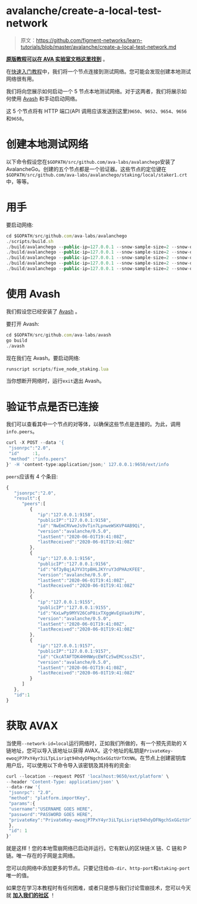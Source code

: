 # avalanche/create-a-local-test-network

> 原文：<https://github.com/figment-networks/learn-tutorials/blob/master/avalanche/create-a-local-test-network.md>

[**原版教程可以在 AVA 实验室文档这里找到**](https://docs.avax.network/build/tutorials/platform/create-a-local-test-network) 。

在[快速入门教程](https://docs.avax.network/learn/getting-started)中，我们将一个节点连接到测试网络。您可能会发现创建本地测试网络很有用。

我们将向您展示如何启动一个 5 节点本地测试网络。对于这两者，我们将展示如何使用 [Avash](https://docs.avax.network/build/tools/avash) 和手动启动网络。

这 5 个节点将有 HTTP 端口(API 调用应该发送到这里)`9650`、`9652`、`9654`、`9656`和`9658`。

# 创建本地测试网络

以下命令假设您在`$GOPATH/src/github.com/ava-labs/avalanchego`安装了 AvalancheGo。创建的五个节点都是一个验证器。这些节点的定位键在`$GOPATH/src/github.com/ava-labs/avalanchego/staking/local/staker1.crt`中，等等。

# 用手

要启动网络:

```js
cd $GOPATH/src/github.com/ava-labs/avalanchego
./scripts/build.sh
./build/avalanchego --public-ip=127.0.0.1 --snow-sample-size=2 --snow-quorum-size=2 --http-port=9650 --staking-port=9651 --db-dir=db/node1 --staking-enabled=true --network-id=local --bootstrap-ips= --staking-tls-cert-file=$(pwd)/staking/local/staker1.crt --staking-tls-key-file=$(pwd)/staking/local/staker1.key
./build/avalanchego --public-ip=127.0.0.1 --snow-sample-size=2 --snow-quorum-size=2 --http-port=9652 --staking-port=9653 --db-dir=db/node2 --staking-enabled=true --network-id=local --bootstrap-ips=127.0.0.1:9651 --bootstrap-ids=NodeID-7Xhw2mDxuDS44j42TCB6U5579esbSt3Lg --staking-tls-cert-file=$(pwd)/staking/local/staker2.crt --staking-tls-key-file=$(pwd)/staking/local/staker2.key
./build/avalanchego --public-ip=127.0.0.1 --snow-sample-size=2 --snow-quorum-size=2 --http-port=9654 --staking-port=9655 --db-dir=db/node3 --staking-enabled=true --network-id=local --bootstrap-ips=127.0.0.1:9651 --bootstrap-ids=NodeID-7Xhw2mDxuDS44j42TCB6U5579esbSt3Lg --staking-tls-cert-file=$(pwd)/staking/local/staker3.crt --staking-tls-key-file=$(pwd)/staking/local/staker3.key
./build/avalanchego --public-ip=127.0.0.1 --snow-sample-size=2 --snow-quorum-size=2 --http-port=9656 --staking-port=9657 --db-dir=db/node4 --staking-enabled=true --network-id=local --bootstrap-ips=127.0.0.1:9651 --bootstrap-ids=NodeID-7Xhw2mDxuDS44j42TCB6U5579esbSt3Lg --staking-tls-cert-file=$(pwd)/staking/local/staker4.crt --staking-tls-key-file=$(pwd)/staking/local/staker4.key
./build/avalanchego --public-ip=127.0.0.1 --snow-sample-size=2 --snow-quorum-size=2 --http-port=9658 --staking-port=9659 --db-dir=db/node5 --staking-enabled=true --network-id=local --bootstrap-ips=127.0.0.1:9651 --bootstrap-ids=NodeID-7Xhw2mDxuDS44j42TCB6U5579esbSt3Lg --staking-tls-cert-file=$(pwd)/staking/local/staker5.crt --staking-tls-key-file=$(pwd)/staking/local/staker5.key
```

# 使用 Avash

我们假设您已经安装了 [Avash](https://docs.avax.network/build/tools/avash) 。

要打开 Avash:

```js
cd $GOPATH/src/github.com/ava-labs/avash
go build
./avash
```

现在我们在 Avash。要启动网络:

```js
runscript scripts/five_node_staking.lua
```

当你想断开网络时，运行`exit`退出 Avash。

# 验证节点是否已连接

我们可以查看其中一个节点的对等体，以确保这些节点是连接的。为此，调用`info.peers`。

```js
curl -X POST --data '{
 "jsonrpc":"2.0",
 "id"     :1,
 "method" :"info.peers"
}' -H 'content-type:application/json;' 127.0.0.1:9650/ext/info
```

`peers`应该有 4 个条目:

```js
{
   "jsonrpc":"2.0",
   "result":{
      "peers":[
         {
            "ip":"127.0.0.1:9158",
            "publicIP":"127.0.0.1:9158",
            "id":"NwEmCRVweJs9vTin7LpnweWSKVP4AB9Qi",
            "version":"avalanche/0.5.0",
            "lastSent":"2020-06-01T19:41:08Z",
            "lastReceived":"2020-06-01T19:41:08Z"
         },
         {
            "ip":"127.0.0.1:9156",
            "publicIP":"127.0.0.1:9156",
            "id":"6f3yBqjAJYV3tpBHLJKYruY3dPHAzKFEE",
            "version":"avalanche/0.5.0",
            "lastSent":"2020-06-01T19:41:08Z",
            "lastReceived":"2020-06-01T19:41:08Z"
         },
         {
            "ip":"127.0.0.1:9155",
            "publicIP":"127.0.0.1:9155",
            "id":"KxLwPp9MYV26CoP8ixTXggWvEgVaa9iPN",
            "version":"avalanche/0.5.0",
            "lastSent":"2020-06-01T19:41:08Z",
            "lastReceived":"2020-06-01T19:41:08Z"
         },
         {
            "ip":"127.0.0.1:9157",
            "publicIP":"127.0.0.1:9157",
            "id":"CkcATAFTDK4HHNWycEWfCz5wEMCsssZSt",
            "version":"avalanche/0.5.0",
            "lastSent":"2020-06-01T19:41:08Z",
            "lastReceived":"2020-06-01T19:41:08Z"
         }
      ]
   },
   "id":1
}
```

# 获取 AVAX

当使用`--network-id=local`运行网络时，正如我们所做的，有一个预先资助的 X 链地址，您可以导入该地址以获得 AVAX。这个地址的私钥是`PrivateKey-ewoqjP7PxY4yr3iLTpLisriqt94hdyDFNgchSxGGztUrTXtNN`。在节点上创建密钥库用户后，可以使用以下命令导入该密钥及其持有的资金:

```js
curl --location --request POST 'localhost:9650/ext/platform' \
--header 'Content-Type: application/json' \
--data-raw '{
 "jsonrpc": "2.0",
 "method": "platform.importKey",
 "params":{
 "username":"USERNAME GOES HERE",
 "password":"PASSWORD GOES HERE",
 "privateKey":"PrivateKey-ewoqjP7PxY4yr3iLTpLisriqt94hdyDFNgchSxGGztUrTXtNN"
 },
 "id": 1
}'
```

就是这样！您的本地雪崩网络已启动并运行。它有默认的区块链:X 链、C 链和 P 链。唯一存在的子网是主网络。

您可以向网络中添加更多的节点。只要记住给`db-dir`、`http-port`和`staking-port`唯一的值。

如果您在学习本教程时有任何困难，或者只是想与我们讨论雪崩技术，您可以今天就 [**加入我们的社区**](https://discord.gg/fszyM7K) ！